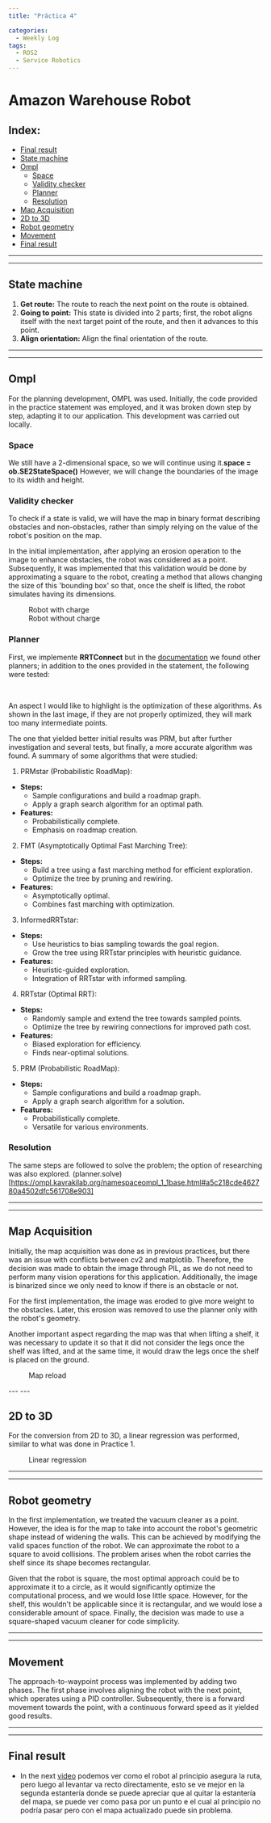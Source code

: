 ```yaml
---
title: "Práctica 4"

categories:
  - Weekly Log
tags:
  - ROS2
  - Service Robotics
---
```


# Amazon Warehouse Robot

## Index:
* [Final result](#final-result)
* [State machine](#state-machine)
* [Ompl](#ompl)
  * [Space](#space)
  * [Validity checker](#validity-checker)
  * [Planner](#planner)
  * [Resolution](#resolution)
* [Map Acquisition](#map-acquisition)
* [2D to 3D](#2d-to-3d)
* [Robot geometry](#robot-geometry)
* [Movement](#movement)
* [Final result](#final-result)

---
---

## State machine
1. **Get route:** The route to reach the next point on the route is obtained.
2. **Going to point:** This state is divided into 2 parts; first, the robot aligns itself with the next target point of the route, and then it advances to this point.
3. **Align orientation:** Align the final orientation of the route.

---
---

## Ompl
For the planning development, OMPL was used. Initially, the code provided in the practice statement was employed, and it was broken down step by step, adapting it to our application. This development was carried out locally.

### Space
We still have a 2-dimensional space, so we will continue using it.**space = ob.SE2StateSpace()** However, we will change the boundaries of the image to its width and height.

### Validity checker
To check if a state is valid, we will have the map in binary format describing obstacles and non-obstacles, rather than simply relying on the value of the robot's position on the map.

In the initial implementation, after applying an erosion operation to the image to enhance obstacles, the robot was considered as a point. Subsequently, it was implemented that this validation would be done by approximating a square to the robot, creating a method that allows changing the size of this 'bounding box' so that, once the shelf is lifted, the robot simulates having its dimensions.

<figure class="align-center" style="width:30%">
  <img src="{{ site.url }}{{ site.baseurl }}/assets/images/post4/robotWithCharge.png" alt="">
  <figcaption>Robot with charge</figcaption>

  <img src="{{ site.url }}{{ site.baseurl }}/assets/images/post4/robotWithoutCharge.png" alt="">
  <figcaption>Robot without charge</figcaption>

</figure>

### Planner
First, we implemente **RRTConnect** but in the [documentation](https://ompl.kavrakilab.org/namespaceompl_1_1geometric.html) we found other planners; in addition to the ones provided in the statement, the following were tested:

<figure class="align-center" style="width:20%">
  <img src="{{ site.url }}{{ site.baseurl }}/assets/images/post4/test1.png" alt="">
  <img src="{{ site.url }}{{ site.baseurl }}/assets/images/post4/test2.png" alt="">
  <img src="{{ site.url }}{{ site.baseurl }}/assets/images/post4/test3.png" alt="">
  <img src="{{ site.url }}{{ site.baseurl }}/assets/images/post4/test4.png" alt="">
  <img src="{{ site.url }}{{ site.baseurl }}/assets/images/post4/test5.png" alt="">
  <img src="{{ site.url }}{{ site.baseurl }}/assets/images/post4/test6.png" alt="">
  <img src="{{ site.url }}{{ site.baseurl }}/assets/images/post4/test7.png" alt="">
</figure>

An aspect I would like to highlight is the optimization of these algorithms. As shown in the last image, if they are not properly optimized, they will mark too many intermediate points.

The one that yielded better initial results was PRM, but after further investigation and several tests, but finally, a more accurate algorithm was found. A summary of some algorithms that were studied:

1. PRMstar (Probabilistic RoadMap):
- **Steps:**
  - Sample configurations and build a roadmap graph.
  - Apply a graph search algorithm for an optimal path.
- **Features:**
  - Probabilistically complete.
  - Emphasis on roadmap creation.

2. FMT (Asymptotically Optimal Fast Marching Tree):
- **Steps:**
  - Build a tree using a fast marching method for efficient exploration.
  - Optimize the tree by pruning and rewiring.
- **Features:**
  - Asymptotically optimal.
  - Combines fast marching with optimization.

3. InformedRRTstar:
- **Steps:**
  - Use heuristics to bias sampling towards the goal region.
  - Grow the tree using RRTstar principles with heuristic guidance.
- **Features:**
  - Heuristic-guided exploration.
  - Integration of RRTstar with informed sampling.

4. RRTstar (Optimal RRT):
- **Steps:**
  - Randomly sample and extend the tree towards sampled points.
  - Optimize the tree by rewiring connections for improved path cost.
- **Features:**
  - Biased exploration for efficiency.
  - Finds near-optimal solutions.

5. PRM (Probabilistic RoadMap):
- **Steps:**
  - Sample configurations and build a roadmap graph.
  - Apply a graph search algorithm for a solution.
- **Features:**
  - Probabilistically complete.
  - Versatile for various environments.


### Resolution
The same steps are followed to solve the problem; the option of researching was also explored. (planner.solve)[https://ompl.kavrakilab.org/namespaceompl_1_1base.html#a5c218cde462780a4502dfc561708e903]

---
---

## Map Acquisition
Initially, the map acquisition was done as in previous practices, but there was an issue with conflicts between cv2 and matplotlib. Therefore, the decision was made to obtain the image through PIL, as we do not need to perform many vision operations for this application. Additionally, the image is binarized since we only need to know if there is an obstacle or not.

For the first implementation, the image was eroded to give more weight to the obstacles. Later, this erosion was removed to use the planner only with the robot's geometry.

Another important aspect regarding the map was that when lifting a shelf, it was necessary to update it so that it did not consider the legs once the shelf was lifted, and at the same time, it would draw the legs once the shelf is placed on the ground.

<figure class="align-center" style="width:40%">
  <img src="{{ site.url }}{{ site.baseurl }}/assets/images/post4/quitPoints.png" alt="">
  <figcaption>Map reload</figcaption>
</figure>
---
---

## 2D to 3D
For the conversion from 2D to 3D, a linear regression was performed, similar to what was done in Practice 1.
<figure class="align-center" style="width:40%">
  <img src="{{ site.url }}{{ site.baseurl }}/assets/images/post4/regresion.png" alt="">
  <figcaption>Linear regression</figcaption>
</figure>

---
---


## Robot geometry
In the first implementation, we treated the vacuum cleaner as a point. However, the idea is for the map to take into account the robot's geometric shape instead of widening the walls. This can be achieved by modifying the valid spaces function of the robot. We can approximate the robot to a square to avoid collisions. The problem arises when the robot carries the shelf since its shape becomes rectangular.

Given that the robot is square, the most optimal approach could be to approximate it to a circle, as it would significantly optimize the computational process, and we would lose little space. However, for the shelf, this wouldn't be applicable since it is rectangular, and we would lose a considerable amount of space. Finally, the decision was made to use a square-shaped vacuum cleaner for code simplicity.


---
---

## Movement 
The approach-to-waypoint process was implemented by adding two phases. The first phase involves aligning the robot with the next point, which operates using a PID controller. Subsequently, there is a forward movement towards the point, with a continuous forward speed as it yielded good results.

---
---

## Final result

* In the next [video](https://www.youtube.com/watch?v=kdVCC88b00k) podemos ver como el robot al principio asegura la ruta, pero luego al levantar va recto directamente, esto se ve mejor en la segunda estantería donde se puede apreciar que al quitar la estantería del mapa, se puede ver como pasa por un punto e el cual al principio no podría pasar pero con el mapa actualizado puede sin problema. 